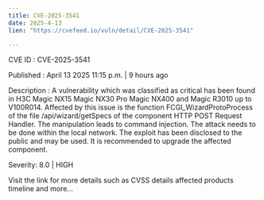 ```yaml
---
title: CVE-2025-3541
date: 2025-4-13
lien: "https://cvefeed.io/vuln/detail/CVE-2025-3541"

---
```


CVE ID : CVE-2025-3541

Published :  April 13
2025
11:15 p.m. | 9 hours ago

Description : A vulnerability
which was classified as critical
has been found in H3C Magic NX15
Magic NX30 Pro
Magic NX400 and Magic R3010 up to V100R014. Affected by this issue is the function FCGI_WizardProtoProcess of the file /api/wizard/getSpecs of the component HTTP POST Request Handler. The manipulation leads to command injection. The attack needs to be done within the local network. The exploit has been disclosed to the public and may be used. It is recommended to upgrade the affected component.

Severity: 8.0 | HIGH

Visit the link for more details
such as CVSS details
affected products
timeline
and more...
